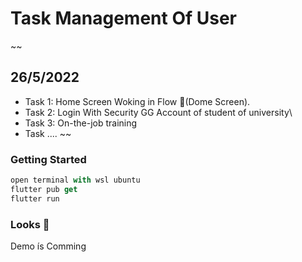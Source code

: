 # Task Management Of User

~~
## 26/5/2022
* Task 1: Home Screen Woking in Flow 🚀(Dome Screen).
* Task 2: Login With Security GG Account of student of university\\
* Task 3: On-the-job training
* Task ....
~~

### Getting Started

```dart
open terminal with wsl ubuntu
flutter pub get
flutter run
```

### Looks 👀

Demo ís Comming

